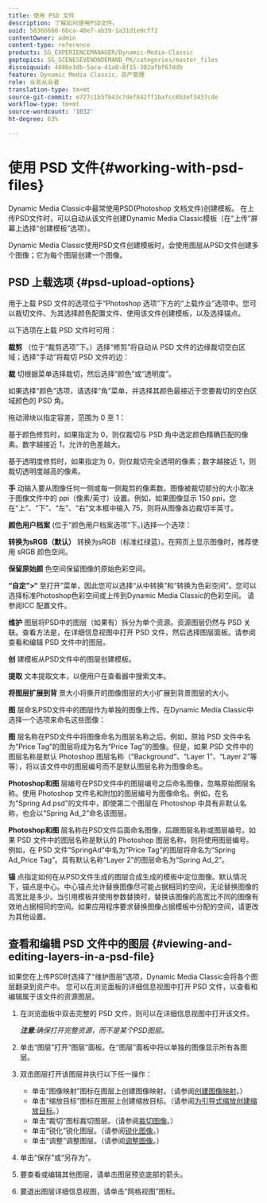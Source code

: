 ```yaml
---
title: 使用 PSD 文件
description: 了解如何使用PSD文件。
uuid: 5836b660-6bca-46e7-ab39-1a31d1e0cff2
contentOwner: admin
content-type: reference
products: SG_EXPERIENCEMANAGER/Dynamic-Media-Classic
geptopics: SG_SCENESEVENONDEMAND_PK/categories/master_files
discoiquuid: 4086e3db-5aca-41a0-8f15-302afbf67ddb
feature: Dynamic Media Classic，资产管理
role: 业务从业者
translation-type: tm+mt
source-git-commit: e727c1b5fb43c7def842ff1bafcc8b3ef3437cde
workflow-type: tm+mt
source-wordcount: '1032'
ht-degree: 63%

---
```



# 使用 PSD 文件{#working-with-psd-files}

Dynamic Media Classic中最常使用PSD(Photoshop 文档文件)创建模板。 在上传PSD文件时，可以自动从该文件创建Dynamic Media Classic模板（在“上传”屏幕上选择“创建模板”选项）。

Dynamic Media Classic使用PSD文件创建模板时，会使用图层从PSD文件创建多个图像；它为每个图层创建一个图像。

## PSD 上载选项 {#psd-upload-options}

用于上载 PSD 文件的选项位于“Photoshop 选项”下方的“上载作业”选项中。您可以裁切文件、为其选择颜色配置文件、使用该文件创建模板，以及选择锚点。

以下选项在上载 PSD 文件时可用：

**裁剪** （位于“裁剪选项”下。）选择“修剪”将自动从 PSD 文件的边缘裁切空白区域；选择“手动”将裁切 PSD 文件的边：

**裁** 切根据菜单选择裁切，然后选择“颜色”或“透明度”。

如果选择“颜色”选项，请选择“角”菜单，并选择其颜色最接近于您要裁切的空白区域颜色的 PSD 角。

拖动滑块以指定容差，范围为 0 至 1：

基于颜色修剪时，如果指定为 0，则仅裁切与 PSD 角中选定颜色精确匹配的像素。数字越接近 1，允许的色差越大。

基于透明度修剪时，如果指定为 0，则仅裁切完全透明的像素；数字越接近 1，则裁切透明度越高的像素。

**手** 动输入要从图像任何一侧或每一侧裁剪的像素数。图像被裁切部分的大小取决于图像文件中的 ppi（像素/英寸）设置。例如，如果图像显示 150 ppi，您在“上”、“下”、“左”、“右”文本框中输入 75，则将从图像各边裁切半英寸。

**颜色用户档案** (位于“颜色用户档案选项”下。)选择一个选项：

**转换为sRGB（默认）** 转换为sRGB（标准红绿蓝）。在网页上显示图像时，推荐使用 sRGB 颜色空间。

**保留原始颜** 色空间保留图像的原始色彩空间。

**“自定”>“** 至打开”菜单，因此您可以选择“从中转换”和“转换为色彩空间”。您可以选择标准Photoshop色彩空间或上传到Dynamic Media Classic的色彩空间。 请参阅ICC 配置文件。

**维护** 图层将PSD中的图层（如果有）拆分为单个资源。资源图层仍然与 PSD 关联。查看方法是，在详细信息视图中打开 PSD 文件，然后选择图层面板。请参阅查看和编辑 PSD 文件中的图层。

**创** 建模板从PSD文件中的图层创建模板。

**提取** 文本提取文本，以便用户在查看器中搜索文本。

**将图层扩展到背** 景大小将撕开的图像图层的大小扩展到背景图层的大小。

**图** 层命名PSD文件中的图层作为单独的图像上传。在Dynamic Media Classic中选择一个选项来命名这些图像：

**图** 层名称在PSD文件中将图像命名为图层名称之后。例如，原始 PSD 文件中名为“Price Tag”的图层将成为名为“Price Tag”的图像。但是，如果 PSD 文件中的图层名称是默认 Photoshop 图层名称（“Background”、“Layer 1”、“Layer 2”等等），将以该文件中的图层编号而不是默认图层名称为图像命名。

**Photoshop和图** 层编号在PSD文件中的图层编号之后命名图像，忽略原始图层名称。使用 Photoshop 文件名和附加的图层编号为图像命名。例如，在名为“Spring Ad.psd”的文件中，即使第二个图层在 Photoshop 中具有非默认名称，也会以“Spring Ad_2”命名该图层。

**Photoshop和图** 层名称在PSD文件后面命名图像，后跟图层名称或图层编号。如果 PSD 文件中的图层名称是默认的 Photoshop 图层名称，则将使用图层编号。例如，在 PSD 文件“SpringAd”中名为“Price Tag”的图层将命名为“Spring Ad_Price Tag”。具有默认名称“Layer 2”的图层命名为“Spring Ad_2”。

**锚** 点指定如何在从PSD文件生成的图层合成生成的模板中定位图像。默认情况下，锚点是中心。中心锚点允许替换图像尽可能占据相同的空间，无论替换图像的高宽比是多少。当引用模板并使用参数替换时，替换该图像的高宽比不同的图像有效地占据相同的空间。如果应用程序要求替换图像占据模板中分配的空间，请更改为其他设置。

## 查看和编辑 PSD 文件中的图层 {#viewing-and-editing-layers-in-a-psd-file}

如果您在上传PSD时选择了“维护图层”选项，Dynamic Media Classic会将各个图层翻录到资产中。 您可以在浏览面板的详细信息视图中打开 PSD 文件，以查看和编辑属于该文件的资源图层。

1. 在浏览面板中双击完整的 PSD 文件，则可以在详细信息视图中打开该文件。

   ***注意&#x200B;**:确保打开完整资源，而不是某个PSD图层。*

1. 单击“图层”打开“图层”面板。在“图层”面板中将以单独的图像显示所有各图层。
1. 双击图层打开该图层并执行以下任一操作：

   * 单击“图像映射”图标在图层上创建图像映射。（请参阅[创建图像映射](creating-image-maps.md#creating_image_maps)。）
   * 单击“缩放目标”图标在图层上创建缩放目标。（请参阅[为引导式缩放创建缩放目标](creating-zoom-targets-guided-zoom.md#creating_zoom_targets_for_guided_zoom)。）
   * 单击“裁切”图标裁切图层。（请参阅[裁切图像](cropping-image.md#cropping_an_image)。）
   * 单击“锐化”锐化图层。（请参阅[锐化图像](sharpening-image.md#sharpening_an_image)。）
   * 单击“调整”调整图层。（请参阅[调整图像](adjusting-image.md#adjusting_an_image)。）

1. 单击“保存”或“另存为”。
1. 要查看或编辑其他图层，请单击图层预览底部的箭头。
1. 要退出图层详细信息视图，请单击“网格视图”图标。

